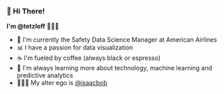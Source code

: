 ### 👋 Hi There!

**I'm @tetzloff** 👨🏻‍💻 

- 🧪 I'm currently the Safety Data Science Manager at American Airlines
- 📊 I have a passion for data visualization
- ☕️ I'm fueled by coffee (always black or espresso)
- 🔮 I'm always learning more about technology, machine learning and predictive analytics
- 🦹🏻‍♂️ My alter ego is [@isaacbob](https://github.com/isaacbob)
